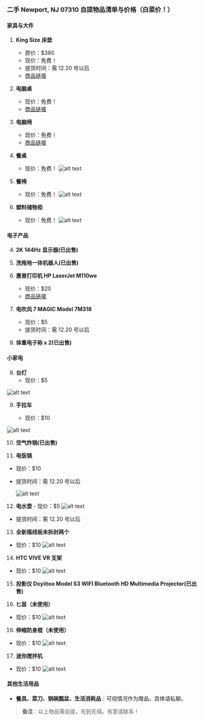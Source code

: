 ### 二手 Newport, NJ 07310 自提物品清单与价格（白菜价！）

#### 家具与大件

1. **King Size 床垫**

   - 原价：$380
   - 现价：免费！
   - 提货时间：需 12.20 号以后
   - [商品链接](https://a.co/d/7brqP5m)

2. **电脑桌**

   - 现价：免费！
   - [商品链接](https://www.amazon.com/dp/B0BKSCMG37?ref=ppx_pop_mob_ap_share)

3. **电脑椅**

   - 现价：免费！
   - [商品链接](https://www.amazon.com/dp/B0B8CTHFYF?ref=ppx_pop_mob_ap_share)

4. **餐桌**

   - 现价：免费！
     ![alt text](bd6c66f34ccc9ae648dfcc7450ce60e.jpg)

5. **餐椅**

   - 现价：免费！
     ![alt text](eace5cc8944ca0c9fb51db243140b84.jpg)

6. **塑料储物柜**
   - 现价：免费！
     ![alt text](32f6b65e1f81f8fec4e6d3a184792cc.jpg)

#### 电子产品

4. **2K 144Hz 显示器(已出售)**

5. **洗拖地一体机器人(已出售)**

6. **惠普打印机 HP LaserJet M110we**

   - 现价：$20
   - [商品链接](https://www.ebay.com/itm/365056078822?chn=ps&norover=1&mkevt=1&mkrid=711-117182-37290-0&mkcid=2&mkscid=101&itemid=365056078822&targetid=2299003535955&device=c&mktype=pla&googleloc=9197900&poi=&campaignid=21214315381&mkgroupid=161363866036&rlsatarget=aud-1480434318228:pla-2299003535955&abcId=9407526&merchantid=6296724&gad_source=1&gclid=Cj0KCQiApNW6BhD5ARIsACmEbkUe2tbMQT4BebNOx7CloHfzdmziJ2jf6GUUTnqwk8gi0hi2tQviGoIaAkjFEALw_wcB)

7. **电吹风 7 MAGIC Model 7M318**

   - 现价：$5
   - 提货时间：需 12.20 号以后

8. **体重电子称 x 2(已出售)**

#### 小家电

8. **台灯**
   - 现价：$5

![alt text](2872942132191ca66c3bdf9b8abc382.jpg)

9. **手拉车**

   - 现价：$10

![alt text](fd7a139678c7ab517a9c4b37d9d12cf.jpg)

10. **空气炸锅(已出售)**

11. **电饭锅**

- 现价：$10

- 提货时间：需 12.20 号以后

  ![alt text](c00ac0597d4a696630dfae113312115.jpg)

12. **电水壶** - 现价：$5
    ![alt text](179938a46e13bba73ba506fb7519b0c.jpg)

- 提货时间：需 12.20 号以后

13. **全新插线板未拆封两个**

- 现价：$10
  ![alt text](8a94d9e9c94816175efb44730932e4e.jpg)

14. **HTC VIVE VR 支架**

- 现价：$10
  ![alt text](06fa180d9980878a11c7df90878b68c.jpg)

15. **投影仪 Dxyiitoo Model S3 WIFI Bluetooth HD Multimedia Projector(已出售)**

16. **匕首（未使用）**

- 现价：$10
  ![alt text](03782614825e98e8ff820721bb43eef.jpg)

16. **伸缩防身棍（未使用）**

- 现价：$10
  ![alt text](4b8efe2da684911ef43f4ccffe34b2a.jpg)

17. **迷你搅拌机**

- 现价：$10
  ![alt text](e9217cb95785e71974823ed2cfa2916.jpg)

#### 其他生活用品

- **餐具、菜刀、锅碗瓢盆、生活消耗品**：可视情况作为赠品，具体请私聊。

> **备注**：以上物品需自提，先到先得。有意请联系！
